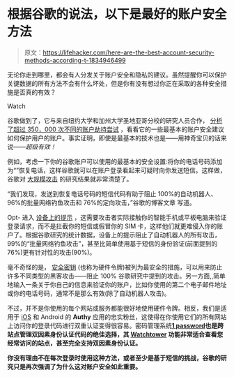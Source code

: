 # 根据谷歌的说法，以下是最好的账户安全方法

> 原文：<https://lifehacker.com/here-are-the-best-account-security-methods-according-t-1834946499>

无论你走到哪里，都会有人分发关于账户安全和隐私的建议。虽然提醒你可以保护关键数据的所有方法不会有什么坏处，但是你有没有想过你正在采取的各种安全措施是否真的有效？

Watch

谷歌做到了，它与来自纽约大学和加州大学圣地亚哥分校的研究人员合作， [分析了超过 350，000 次不同的账户劫持尝试](https://security.googleblog.com/2019/05/new-research-how-effective-is-basic.html) ，看看它的一些最基本的账户安全建议如何保护用户的账户。事实证明，即使是最基本的技术也是——用神奇宝贝的话来说——*超级有效！*

例如，考虑一下你的谷歌账户可以使用的最基本的安全设置:将你的电话号码添加为“”恢复电话，这样谷歌就可以在账户登录看起来可疑时向你发送短信。这样做，谷歌对 [大规模攻击](https://ai.google/research/pubs/pub48119) 的研究结果就非常清楚了。

“我们发现，发送到恢复电话号码的短信代码有助于阻止 100%的自动机器人、96%的批量网络钓鱼攻击和 76%的定向攻击，”谷歌的博客文章 写道。

Opt- 进入 [设备上的提示](https://support.google.com/accounts/answer/7026266?co=GENIE.Platform%3DAndroid&hl=en) ，这需要攻击者实际接触你的智能手机或平板电脑来验证登录请求，而不是拦截你的短信或假冒你的 SIM 卡，这样他们就更难侵入你的账户了。根据谷歌研究的统计数据，设备上的提示阻止了自动机器人的所有攻击，99%的“批量网络钓鱼攻击”，甚至比简单使用基于短信的身份验证(前面提到的 76%)更有针对性的攻击(90%)。

毫不奇怪的是， [安全密钥](https://lifehacker.com/secure-your-accounts-and-passwords-with-a-hardware-toke-1830063430) (也称为硬件令牌)被列为最安全的措施，可以用来防止许多不同类型的黑客攻击——阻止 100% 谷歌研究中提到的攻击。另一方面,,简单地输入一条关于你自己的信息来验证你的账户，比如你使用的第二个电子邮件地址或你的电话号码，通常不是那么有效(除了自动机器人攻击)。

不过，并不是你使用的每个网站或服务都能很好地使用硬件令牌。相反，我们是适用于 [iOS](https://itunes.apple.com/us/app/authy/id494168017?mt=8) 和 Android 的 **Authy** 应用的忠实粉丝，这使得在你使用它们的所有网站上访问你的登录代码进行双重认证变得很容易。密码管理系统[**1 password**](https://itunes.apple.com/us/app/authy/id494168017?mt=8)**也是跨站点管理双因素身份认证代码的绝佳选择，其 [Watchtower](https://lifehacker.com/1passwords-updated-password-manager-is-a-must-have-for-1826379117) 功能非常适合查看您经常访问的站点，甚至完全支持双因素身份认证。**

**你没有理由不在每次登录时使用这种方法，或者至少是基于短信的挑战，谷歌的研究只是再次强调了为什么这对账户安全如此重要。**